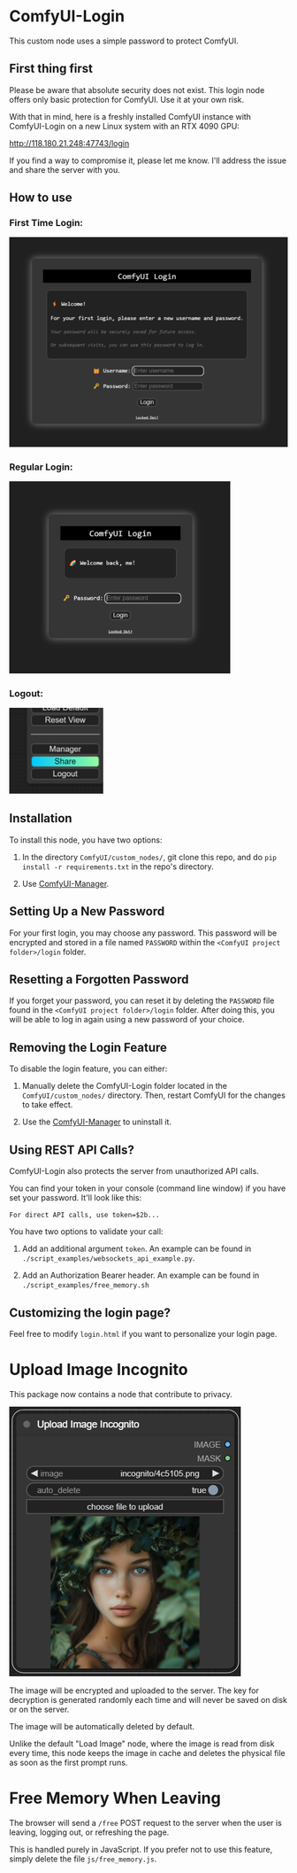 # ComfyUI-Login

This custom node uses a simple password to protect ComfyUI.

## First thing first

Please be aware that absolute security does not exist. This login node offers only basic
protection for ComfyUI. Use it at your own risk.

With that in mind, here is a freshly installed ComfyUI instance with ComfyUI-Login on a new Linux system with an RTX 4090 GPU:

http://118.180.21.248:47743/login

If you find a way to compromise it, please let me know. I'll address the issue and share the server with you.

## How to use

### First Time Login:
<img src="images/first_time_login.png" alt="First Time Login" width="520px">

### Regular Login:
<img src="images/login.png" alt="Login" width="400px">

### Logout:
<img src="images/logout.png" alt="Logout" width="170px">


## Installation

To install this node, you have two options:

1. In the directory `ComfyUI/custom_nodes/`, git clone this repo, and do `pip install -r
   requirements.txt` in the repo's directory.

2. Use [ComfyUI-Manager](https://github.com/ltdrdata/ComfyUI-Manager).

## Setting Up a New Password

For your first login, you may choose any password. This password will be encrypted and
stored in a file named `PASSWORD` within the `<ComfyUI project folder>/login` folder.

## Resetting a Forgotten Password

If you forget your password, you can reset it by deleting the `PASSWORD` file found in
the `<ComfyUI project folder>/login` folder. After doing this, you will be able to log
in again using a new password of your choice.

## Removing the Login Feature

To disable the login feature, you can either:

1. Manually delete the ComfyUI-Login folder located in the `ComfyUI/custom_nodes/`
   directory. Then, restart ComfyUI for the changes to take effect.

2. Use the [ComfyUI-Manager](https://github.com/ltdrdata/ComfyUI-Manager) to uninstall
   it.

## Using REST API Calls?

ComfyUI-Login also protects the server from unauthorized API calls.

You can find your token in your console (command line window) if you have set your
password. It'll look like this:

```text
For direct API calls, use token=$2b...
```

You have two options to validate your call:

1. Add an additional argument `token`. An example can be found in
   `./script_examples/websockets_api_example.py`.

2. Add an Authorization Bearer header. An example can be found in
   `./script_examples/free_memory.sh`

## Customizing the login page?

Feel free to modify `login.html` if you want to personalize your login page.

# Upload Image Incognito

This package now contains a node that contribute to privacy.

![Upload Image Incognito node](images/Upload_Image_Incognito.png)

The image will be encrypted and uploaded to the server. The key for decryption is generated randomly each time and will never be saved on disk or on the server.

The image will be automatically deleted by default.

Unlike the default "Load Image" node, where the image is read from disk every time, this node keeps the image in cache and deletes the physical file as soon as the first prompt runs.

# Free Memory When Leaving

The browser will send a `/free` POST request to the server when the user is leaving, logging out, or refreshing the page.

This is handled purely in JavaScript. If you prefer not to use this feature, simply delete the file `js/free_memory.js`.